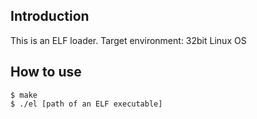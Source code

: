 ## Introduction
This is an ELF loader.
Target environment: 32bit Linux OS

## How to use
```
$ make
$ ./el [path of an ELF executable]
```
